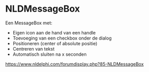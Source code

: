 # NLDMessageBox
Een MessageBox met:
- Eigen icon aan de hand van een handle
- Toevoeging van een checkbox onder de dialog
- Positioneren (center of absolute positie)
- Centreren van tekst
- Automatisch sluiten na x seconden

https://www.nldelphi.com/forumdisplay.php?85-NLDMessageBox
